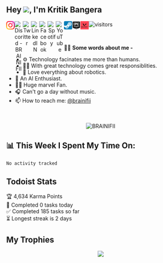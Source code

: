 ## Hey <img src="https://media.giphy.com/media/hvRJCLFzcasrR4ia7z/giphy.gif" width="25px">, I'm Kritik Bangera

<div align="center">

<a href="https://www.instagram.com/brainifii/">
  <img align="left" alt="Instagram" title="Instagram - BRAINIFII" width="22px" src="https://raw.githubusercontent.com/brainifii/brainifii/master/Static/instagram.svg" />
</a>

<a href="https://discord.gg/4GyNh3JcRa">
  <img align="left"  title="Discord" alt="Discord -BRAINIFII" width="22px" src="https://raw.githubusercontent.com/peterthehan/peterthehan/master/assets/discord.svg" />
</a>

<a href="https://twitter.com/kritikbangera">
  <img align="left" alt="Twitter" title="Twitter - @kritik.bangera"  width="22px" src="https://raw.githubusercontent.com/peterthehan/peterthehan/master/assets/twitter.svg" />
</a>

<a href="https://www.linkedin.com/in/brainifii/">
  <img align="left" alt="LinkedIN" title="LinkedIN - Kritik Bangera" width="22px" src="https://raw.githubusercontent.com/peterthehan/peterthehan/master/assets/linkedin.svg" />
</a>

<a href="https://www.facebook.com/kritik.bangera">
    <img align="left" alt="Facebook" title="Facebook - Kritik Bangera" width="22px" src="https://raw.githubusercontent.com/peterthehan/peterthehan/master/assets/facebook.svg">
</a>

<a href="https://open.spotify.com/user/a7gsun30kczh9p4c4kt4cwqfe?si=6c4fae6b00b6436a">
  <img align="left" alt="Spotify" title="Spotify - BRAINIFII"  width="22px" src="https://raw.githubusercontent.com/peterthehan/peterthehan/master/assets/spotify.svg" />
</a>

<a href="https://youtube.com/brainifii">
    <img align="left" alt="YouTube" title="Youtube - BRAINIFII" title="YouTube" width="22px" src="https://raw.githubusercontent.com/peterthehan/peterthehan/master/assets/youtube.svg">
</a>

<a href="https://steamcommunity.com/id/brainifii">
    <img align="left" alt="Steam" title="Steam - BRAINIFII" height="22px" width="22px" src="https://raw.githubusercontent.com/brainifii/brainifii/master/Static/steam.svg">
</a>

<a href="#">
    <img align="left" alt="Epic Games" title="Epic Games - BRAINIFII" height="22px" width="22px" src="https://raw.githubusercontent.com/brainifii/brainifii/master/Static/epic.svg">
</a>

<a href="#">
    <img align="left" alt="Valorant" title="Riot Games - BRAINIFII" height="22px" width="22px" src="https://raw.githubusercontent.com/brainifii/brainifii/master/Static/valo.svg">
</a>

</div>

![visitors](https://visitor-badge.glitch.me/badge?page_id=brainifii.brainifii)
<!-- [![wakatime](https://wakatime.com/badge/github/BRAINIFII/brainifii.svg)](https://wakatime.com/badge/github/BRAINIFII/brainifii) -->

</br>

💁‍♂️ **Some words about me -**
</br>
* ⚙ Technology facinates me more than humans.
* 👨‍💻 With great technology comes great responsiblities.
* 🤖 Love everything about robotics.
* 🧠 An AI Enthusiast.
* 🦸‍♂️ Huge marvel Fan.
* 🎧 Can't go a day without music.
* 📫 How to reach me: [@brainifii](https:/www.instagram.com/brainifii)
<!-- * 📝 [Resume]() -->

</br>

<p align="center">
<img src="https://github-readme-stats.vercel.app/api?username=BRAINIFII&show_icons=true&bg_color=0D1117&text_color=D9D9D9&border_radius=30&include_all_commits=true&count_private=true&custom_title=My GitHub Stats" alt="BRAINIFII" />
</p>

## 📊 **This Week I Spent My Time On:**
<!--START_SECTION:waka-->

```text
No activity tracked
```

<!--END_SECTION:waka-->

## Todoist Stats

<!-- TODO-IST:START -->
🏆  4,634 Karma Points           
🌸  Completed 0 tasks today           
✅  Completed 185 tasks so far           
⏳  Longest streak is 2 days
<!-- TODO-IST:END -->

## My Trophies
<p align="center">
<img src="https://github-profile-trophy.vercel.app/?username=brainifii&theme=onedark&margin-w=10&margin-h=10"/>
</p>